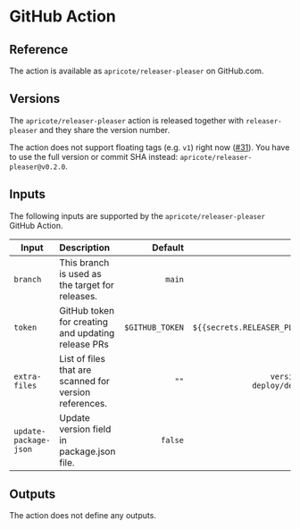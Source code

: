 # GitHub Action

## Reference

The action is available as `apricote/releaser-pleaser` on GitHub.com.

## Versions

The `apricote/releaser-pleaser` action is released together with `releaser-pleaser` and they share the version number.

The action does not support floating tags (e.g. `v1`) right now ([#31](https://github.com/apricote/releaser-pleaser/issues/31)). You have to use the full version or commit SHA instead: `apricote/releaser-pleaser@v0.2.0`.

## Inputs

The following inputs are supported by the `apricote/releaser-pleaser` GitHub Action.

| Input                 | Description                                             |         Default |                                                              Example |
| --------------------- | :------------------------------------------------------ | --------------: | -------------------------------------------------------------------: |
| `branch`              | This branch is used as the target for releases.         |          `main` |                                                             `master` |
| `token`               | GitHub token for creating and updating release PRs      | `$GITHUB_TOKEN` |                                `${{secrets.RELEASER_PLEASER_TOKEN}}` |
| `extra-files`         | List of files that are scanned for version references.  |            `""` | <pre><code>version/version.go<br>deploy/deployment.yaml</code></pre> |
| `update-package-json` | Update version field in package.json file.              |         `false` |                                                               `true` |

## Outputs

The action does not define any outputs.

